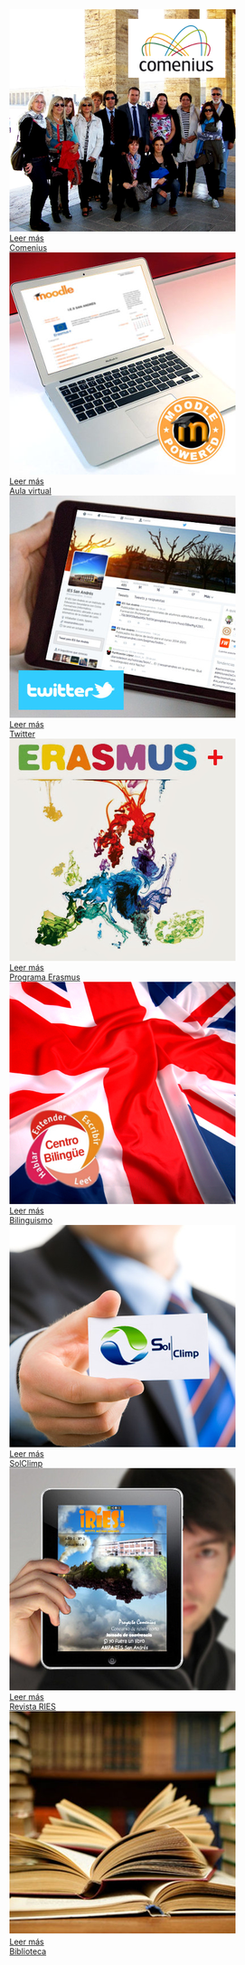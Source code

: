 
<!--

    Las imagenes de los elementos son de 400 x 393 pixeles

-->



<!------------------------------------------------------------------------------------ -->
<!--------------------------  INICIO ELEMENTO DESTACADO ------------------------------ -->
<!------------------------------------------------------------------------------------ -->

<div class="col-lg-3 col-md-3 col-sm-6 col-xs-6">
    <div class="shop_item">
        <div class="entry">
            <img src="/imagenes/comeniusCuadrado.png" alt="" class="img-responsive">
            <div class="magnifier">
                <div class="buttons">
                    <a class="st btn btn-default" href="/paginas/comenius/">Leer más</a>
                </div><!-- end buttons -->
            </div><!-- end magnifier -->
        </div><!-- end entry -->
        <div class="shop_desc">
            <div class="shop_title">
                <a href="/paginas/comenius/"><span>Comenius</span></a>
            </div>
        </div><!-- end shop_desc -->
    </div><!-- end item -->
</div><!-- end col-lg-3 -->


<!-- ------------------------------------------------------------->             
<!-- ----------------- FIN ELEMENTO DESTACADO  ------------------->       
<!-- ------------------------------------------------------------->  























<!------------------------------------------------------------------------------------ -->
<!--------------------------  INICIO ELEMENTO DESTACADO ------------------------------ -->
<!------------------------------------------------------------------------------------ -->
<div class="col-lg-3 col-md-3 col-sm-6 col-xs-6">
    <div class="shop_item">
        <div class="entry">
            <img src="/imagenes/moodle2.jpg" alt="" class="img-responsive">
            <div class="magnifier">
                <div class="buttons">
                    <a class="st btn btn-default" href="http://sanandresies.gnomio.com/">Leer más</a>
                </div><!-- end buttons -->
            </div><!-- end magnifier -->
        </div><!-- end entry -->
        <div class="shop_desc">
            <div class="shop_title">
                <a href="http://sanandresies.gnomio.com/"><span>Aula virtual</span></a>
            </div>
        </div><!-- end shop_desc -->
    </div><!-- end item -->
</div><!-- end col-lg-3 -->
 

<!-- ------------------------------------------------------------->             
<!-- ----------------- FIN ELEMENTO DESTACADO  ------------------->       
<!-- ------------------------------------------------------------->  



























<!------------------------------------------------------------------------------------ -->
<!--------------------------  INICIO ELEMENTO DESTACADO ------------------------------ -->
<!------------------------------------------------------------------------------------ -->

<div class="col-lg-3 col-md-3 col-sm-6 col-xs-6">
    <div class="shop_item">
        <div class="entry">
            <img src="/imagenes/twitter.jpg" alt="" class="img-responsive">
            <div class="magnifier">
                <div class="buttons">
                    <a class="st btn btn-default" href="https://twitter.com/iessanandres">Leer más</a>
                </div><!-- end buttons -->
            </div><!-- end magnifier -->
        </div><!-- end entry -->
        <div class="shop_desc">
            <div class="shop_title">
                <a href="https://twitter.com/iessanandres"><span>Twitter</span></a>
            </div>
        </div><!-- end shop_desc -->
    </div><!-- end item -->
</div><!-- end col-lg-3 -->    
  

<!-- ------------------------------------------------------------->             
<!-- ----------------- FIN ELEMENTO DESTACADO  ------------------->       
<!-- ------------------------------------------------------------->  
 































<!------------------------------------------------------------------------------------ -->
<!--------------------------  INICIO ELEMENTO DESTACADO ------------------------------ -->
<!------------------------------------------------------------------------------------ -->
<div class="col-lg-3 col-md-3 col-sm-6 col-xs-6">
    <div class="shop_item">
        <div class="entry">
            <img src="/imagenes/erasmus.jpg" alt="" class="img-responsive">
            <div class="magnifier">
                <div class="buttons">
                    <a class="st btn btn-default" href="/paginas/erasmus/">Leer más</a>
                </div><!-- end buttons -->
            </div><!-- end magnifier -->
        </div><!-- end entry -->
        <div class="shop_desc">
            <div class="shop_title">
                <a href="/paginas/erasmus/"><span>Programa Erasmus</span></a>
            </div>
        </div><!-- end shop_desc -->
    </div><!-- end item -->
</div><!-- end col-lg-3 -->


<!-- ------------------------------------------------------------->             
<!-- ----------------- FIN ELEMENTO DESTACADO  ------------------->       
<!-- ------------------------------------------------------------->  





































<!------------------------------------------------------------------------------------ -->
<!--------------------------  INICIO ELEMENTO DESTACADO ------------------------------ -->
<!------------------------------------------------------------------------------------ -->
<div class="col-lg-3 col-md-3 col-sm-6 col-xs-6">
    <div class="shop_item">
        <div class="entry">
            <img src="/imagenes/bilinguismoCuadrado.jpg" alt="" class="img-responsive">
            <div class="magnifier">
                <div class="buttons">
                    <a class="st btn btn-default" href="https://drive.google.com/open?id=1t3mk7u4adtUKU-ukNez-aVneINoghoyreFTMHssDD80&authuser=0">Leer más</a>
                </div><!-- end buttons -->
            </div><!-- end magnifier -->
        </div><!-- end entry -->
        <div class="shop_desc">
            <div class="shop_title">
                <a href="https://drive.google.com/open?id=1t3mk7u4adtUKU-ukNez-aVneINoghoyreFTMHssDD80&authuser=0"><span>Bilinguismo</span></a>
            </div>
        </div><!-- end shop_desc -->
    </div><!-- end item -->
</div><!-- end col-lg-3 -->
 

<!-- ------------------------------------------------------------->             
<!-- ----------------- FIN ELEMENTO DESTACADO  ------------------->       
<!-- ------------------------------------------------------------->  



               
































<!------------------------------------------------------------------------------------ -->
<!--------------------------  INICIO ELEMENTO DESTACADO ------------------------------ -->
<!------------------------------------------------------------------------------------ -->


<div class="col-lg-3 col-md-3 col-sm-6 col-xs-6">
    <div class="shop_item">
        <div class="entry">
            <img src="/imagenes/tarjeta.jpg" alt="" class="img-responsive">
            <div class="magnifier">
                <div class="buttons">
                    <a class="st btn btn-default" href="http://www.solclimp.com/">Leer más</a>
                </div><!-- end buttons -->
            </div><!-- end magnifier -->
        </div><!-- end entry -->
        <div class="shop_desc">
            <div class="shop_title">
                <a href="http://www.solclimp.com/"><span>SolClimp</span></a>
            </div>
        </div><!-- end shop_desc -->
    </div><!-- end item -->
</div><!-- end col-lg-3 -->



<!-- ------------------------------------------------------------->             
<!-- ----------------- FIN ELEMENTO DESTACADO  ------------------->       
<!-- ------------------------------------------------------------->  


          




































<!------------------------------------------------------------------------------------ -->
<!--------------------------  INICIO ELEMENTO DESTACADO ------------------------------ -->
<!------------------------------------------------------------------------------------ -->

<div class="col-lg-3 col-md-3 col-sm-6 col-xs-6">
    <div class="shop_item">
        <div class="entry">
            <img src="/imagenes/revista.jpg" alt="" class="img-responsive">
            <div class="magnifier">
                <div class="buttons">
                    <a class="st btn btn-default" href="http://www.flipgorilla.com/p/23837411469428441/show">Leer más</a>
                </div><!-- end buttons -->
            </div><!-- end magnifier -->
        </div><!-- end entry -->
        <div class="shop_desc">
            <div class="shop_title">
                <a href="http://www.flipgorilla.com/p/23837411469428441/show"><span>Revista RIES</span></a>
            </div>
        </div><!-- end shop_desc -->
    </div><!-- end item -->
</div><!-- end col-lg-3 -->


<!-- ------------------------------------------------------------->             
<!-- ----------------- FIN ELEMENTO DESTACADO  ------------------->       
<!-- ------------------------------------------------------------->  



























<!------------------------------------------------------------------------------------ -->
<!--------------------------  INICIO ELEMENTO DESTACADO ------------------------------ -->
<!------------------------------------------------------------------------------------ -->

<div class="col-lg-3 col-md-3 col-sm-6 col-xs-6">
    <div class="shop_item">
        <div class="entry">
            <img src="/imagenes/bibliotecaCuadrado.jpg" alt="" class="img-responsive">
            <div class="magnifier">
                <div class="buttons">
                    <a class="st btn btn-default link-biblioteca" href="" data-toggle="modal" data-target="#ventanaModal">Leer más</a>
                </div><!-- end buttons -->
            </div><!-- end magnifier -->
        </div><!-- end entry -->
        <div class="shop_desc">
            <div class="shop_title">
                <a href="" class="link-biblioteca" data-toggle="modal" data-target="#ventanaModal"><span>Biblioteca</span></a>
            </div>
        </div><!-- end shop_desc -->
    </div><!-- end item -->
</div><!-- end col-lg-3 -->

<script>
$(document).ready(function(){
  $(".link-biblioteca").click(function(){
    $("#mi-ventana-modal #myModalLabel").html("Biblioteca");    
    $("#mi-ventana-modal .modal-body").load("/paginas/modals/varios/index.html #biblioteca");
  });  
});
</script>  


<!-- ------------------------------------------------------------->             
<!-- ----------------- FIN ELEMENTO DESTACADO  ------------------->       
<!-- ------------------------------------------------------------->  





       
















